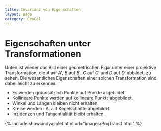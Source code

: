 ```yaml
---
title: Invarianz von Eigenschaften
layout: page
category: GeoCal
---
```


# Eigenschaften unter Transformationen
Unten ist wieder das Bild einer geometrischen Figur unter einer projektive Transformation, die $A$ auf $A'$, $B$ auf $B'$, $C$ auf $C'$ und $D$ auf $D'$ abbildet, zu sehen. Die wesentlichen Eigenschaften einer solchen Transformation sind dabei leicht zu erkennen:
   * Es werden grundsätzlich Punkte auf Punkte abgebildet.
   * Kollineare Punkte werden auf kollineare Punkte abgebildet.
   * Winkel und Längen bleiben nicht erhalten.
   * Kreise werden i.A. auf Kegelschnitte abgebildet.
   * Inzidenzen und Tangentialität bleibt erhalten.

{% include showcindyapplet.html url="images/ProjTrans1.html" %}

